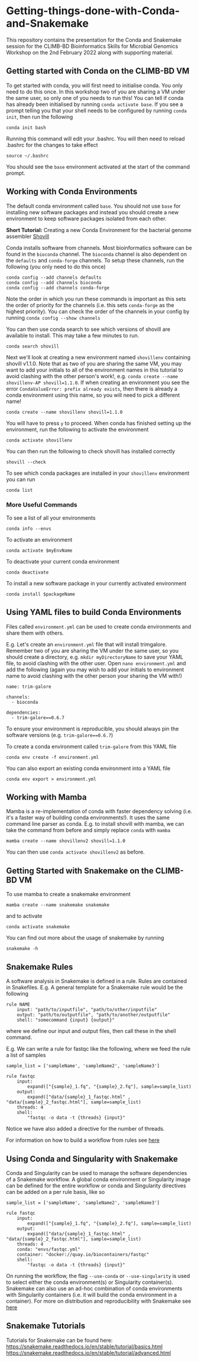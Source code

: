 # Getting-things-done-with-Conda-and-Snakemake
This repository contains the presentation for the Conda and Snakemake session for the CLIMB-BD Bioinformatics Skills for Microbial Genomics Workshop on the 2nd February 2022 along with supporting material.

## Getting started with Conda on the CLIMB-BD VM
To get started with conda, you will first need to initialise conda. You only need to do this once. In this workshop two of you are sharing a VM under the same user, so only one of you needs to run this! You can tell if conda has already been initialised by running `conda activate base`. If you see a prompt telling you that your shell needs to be configured by running `conda init`, then run the following
```
conda init bash
```
Running this command will edit your .bashrc. You will then need to reload .bashrc for the changes to take effect
```
source ~/.bashrc
```
You should see the `base` environment activated at the start of the command prompt.

## Working with Conda Environments
The default conda environment called `base`. You should not use `base` for installing new software packages and instead you should create a new environment to keep software packages isolated from each other.

**Short Tutorial:** Creating a new Conda Environment for the bacterial genome assembler [Shovill](https://github.com/tseemann/shovill)

Conda installs software from channels. Most bioinformatics software can be found in the `bioconda` channel. The `bioconda` channel is also dependent on the `defaults` and `conda-forge` channels. To setup these channels, run the following (you only need to do this once)
```
conda config --add channels defaults
conda config --add channels bioconda
conda config --add channels conda-forge
```
Note the order in which you run these commands is important as this sets the order of priority for the channels (i.e. this sets `conda-forge` as the highest priority). You can check the order of the channels in your config by running `conda config --show channels`

You can then use conda search to see which versions of shovill are available to install. This may take a few minutes to run.
```
conda search shovill
```
Next we'll look at creating a new environment named `shovillenv` containing shovill v1.1.0. Note that as two of you are sharing the same VM, you may want to add your initials to all of the environment names in this tutorial to avoid clashing with the other person's work!, e.g. `conda create --name shovillenv-AP shovill=1.1.0`. If when creating an environment you see the error `CondaValueError: prefix already exists`, then there is already a conda environment using this name, so you will need to pick a different name!

```
conda create --name shovillenv shovill=1.1.0
```
You will have to press `y` to proceed. When conda has finished setting up the environment, run the following to activate the environment
```
conda activate shovillenv
```
You can then run the following to check shovill has installed correctly
```
shovill --check
```
To see which conda packages are installed in your `shovillenv` environment you can run
```
conda list
```

### More Useful Commands
To see a list of all your environments
```
conda info --envs
```
To activate an environment
```
conda activate $myEnvName
```
To deactivate your current conda environment
```
conda deactivate
```
To install a new software package in your currently activated environment
```
conda install $packageName
```

## Using YAML files to build Conda Environments
Files called `environment.yml` can be used to create conda environments and share them with others.

E.g. Let's create an `environment.yml` file that will install trimgalore. Remember two of you are sharing the VM under the same user, so you should create a directory, e.g. `mkdir myDirectoryName` to save your YAML file, to avoid clashing with the other user. Open `nano environment.yml` and add the following (again you may wish to add your initials to environment name to avoid clashing with the other person your sharing the VM with!)
```
name: trim-galore

channels:
  - bioconda

dependencies:
  - trim-galore==0.6.7
```
To ensure your environment is reproducible, you should always pin the software versions (e.g. `trim-galore==0.6.7`)

To create a conda environment called `trim-galore` from this YAML file
```
conda env create -f environment.yml
```
You can also export an existing conda environment into a YAML file
```
conda env export > environment.yml
```

## Working with Mamba
Mamba is a re-implementation of conda with faster dependency solving (i.e. it's a faster way of building conda environments!). It uses the same command line parser as conda. E.g. to install shovill with mamba, we can take the command from before and simply replace `conda` with `mamba`
```
mamba create --name shovillenv2 shovill=1.1.0
```
You can then use `conda activate shovillenv2` as before.

## Getting Started with Snakemake on the CLIMB-BD VM
To use mamba to create a snakemake environment
```
mamba create --name snakemake snakemake
```
and to activate
```
conda activate snakemake
```
You can find out more about the usage of snakemake by running
```
snakemake -h
```

## Snakemake Rules
A software analysis in Snakemake is defined in a rule. Rules are contained in Snakefiles. E.g. A general template for a Snakemake rule would be the following
```
rule NAME
    input: "path/to/inputfile", "path/to/other/inputfile"
    output: "path/to/outputfile", "path/to/another/outputfile"
    shell: "somecommand {input} {output}"
```
where we define our input and output files, then call these in the shell command.

E.g.  We can write a rule for fastqc like the following, where we feed the rule a list of samples
```
sample_list = ['sampleName', 'sampleName2', 'sampleName3']

rule fastqc
    input:
        expand(["{sample}_1.fq", "{sample}_2.fq"], sample=sample_list)
    output:
        expand(["data/{sample}_1_fastqc.html" , "data/{sample}_2_fastqc.html"], sample=sample_list)
    threads: 4
    shell:
        "fastqc -o data -t {threads} {input}"
```
Notice we have also added a directive for the number of threads.

For information on how to build a workflow from rules see [here](https://snakemake.readthedocs.io/en/stable/snakefiles/rules.html)

## Using Conda and Singularity with Snakemake
Conda and Singularity can be used to manage the software dependencies of a Snakemake workflow. A global conda environment or Singularity image can be defined for the entire workflow or conda and Singularity directives can be added on a per rule basis, like so
```
sample_list = ['sampleName', 'sampleName2', 'sampleName3']

rule fastqc
    input:
        expand(["{sample}_1.fq", "{sample}_2.fq"], sample=sample_list)
    output:
        expand(["data/{sample}_1_fastqc.html" , "data/{sample}_2_fastqc.html"], sample=sample_list)
    threads: 4
    conda: "envs/fastqc.yml"
    container: "docker://quay.io/biocontainers/fastqc"
    shell:
        "fastqc -o data -t {threads} {input}"
``` 
On running the workflow, the flag `--use-conda` or `--use-singularity` is used to select either the conda environment(s) or Singularity container(s). Snakemake can also use an ad-hoc combination of conda environments with Singularity containers (i.e. it will build the conda environment in a container). For more on distribution and reproducibility with Snakemake see [here](https://snakemake.readthedocs.io/en/stable/snakefiles/deployment.html)


## Snakemake Tutorials
Tutorials for Snakemake can be found here: <br />
https://snakemake.readthedocs.io/en/stable/tutorial/basics.html <br />
https://snakemake.readthedocs.io/en/stable/tutorial/advanced.html


